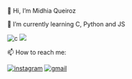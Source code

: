   👋 Hi, I’m Midhia Queiroz
  
  🌱 I’m currently learning C, Python and JS

  ![c](https://img.shields.io/badge/C-00599C?style=for-the-badge&logo=c&logoColor=white) <img src="https://cdn.jsdelivr.net/gh/devicons/devicon/icons/python/python-original-wordmark.svg" />
          

          
          
📫 How to reach me:

[![instagram](https://img.shields.io/badge/Instagram-E4405F?style=for-the-badge&logo=instagram&logoColor=white)](queirozmidhia)
[![gmail](https://img.shields.io/badge/Gmail-D14836?style=for-the-badge&logo=gmail&logoColor=white)](queirozmidhia9@gmail.com)
          
<!---
MidhiaQ/MidhiaQ is a ✨ special ✨ repository because its `README.md` (this file) appears on your GitHub profile.
You can click the Preview link to take a look at your changes.
--->
